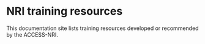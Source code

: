 # NRI training resources
This documentation site lists training resources developed or recommended by the ACCESS-NRI.